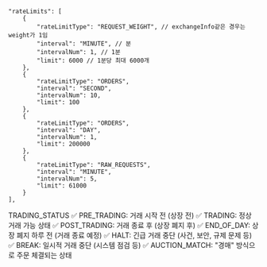     "rateLimits": [
        {
            "rateLimitType": "REQUEST_WEIGHT", // exchangeInfo같은 경우는 weight가 1임
            "interval": "MINUTE", // 분
            "intervalNum": 1, // 1분
            "limit": 6000 // 1분당 최대 6000개
        },
        {
            "rateLimitType": "ORDERS",
            "interval": "SECOND",
            "intervalNum": 10,
            "limit": 100
        },
        {
            "rateLimitType": "ORDERS",
            "interval": "DAY",
            "intervalNum": 1,
            "limit": 200000
        },
        {
            "rateLimitType": "RAW_REQUESTS",
            "interval": "MINUTE",
            "intervalNum": 5,
            "limit": 61000
        }
    ],

TRADING_STATUS
✅ PRE_TRADING: 거래 시작 전 (상장 전)
✅ TRADING: 정상 거래 가능 상태
✅ POST_TRADING: 거래 종료 후 (상장 폐지 후)
✅ END_OF_DAY: 상장 폐지 하루 전 (거래 종료 예정)
✅ HALT: 긴급 거래 중단 (사건, 보안, 규제 문제 등)
✅ BREAK: 일시적 거래 중단 (시스템 점검 등)
✅ AUCTION_MATCH: "경매" 방식으로 주문 체결되는 상태
